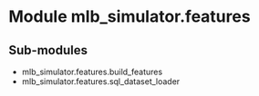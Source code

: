 Module mlb_simulator.features
=============================

Sub-modules
-----------
* mlb_simulator.features.build_features
* mlb_simulator.features.sql_dataset_loader